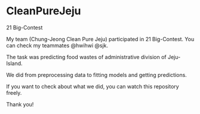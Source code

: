 # CleanPureJeju
21 Big-Contest

My team (Chung-Jeong Clean Pure Jeju) participated in 21 Big-Contest.
You can check my teammates @hwihwi @sjk.

The task was predicting food wastes of administrative division of Jeju-Island.

We did from preprocessing data to fitting models and getting predictions.

If you want to check about what we did, you can watch this repository freely.

Thank you!
